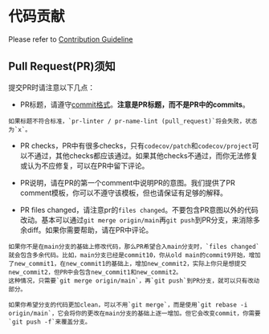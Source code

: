 # 代码贡献
Please refer to [Contribution Guideline](https://github.com/4paradigm/OpenMLDB/blob/main/CONTRIBUTING.md)

## Pull Request(PR)须知

提交PR时请注意以下几点：
- PR标题，请遵守[commit格式](https://github.com/4paradigm/rfcs/blob/main/style-guide/commit-convention.md#conventional-commits-reference)。**注意是PR标题，而不是PR中的commits**。
```{note}
如果标题不符合标准，`pr-linter / pr-name-lint (pull_request)`将会失败，状态为`x`。
```
- PR checks，PR中有很多checks，只有`codecov/patch`和`codecov/project`可以不通过，其他checks都应该通过。如果其他checks不通过，而你无法修复或认为不应修复，可以在PR中留下评论。

- PR说明，请在PR的第一个comment中说明PR的意图。我们提供了PR comment模板，你可以不遵守该模板，但也请保证有足够的解释。

- PR files changed，请注意pr的`files changed`。不要包含PR意图以外的代码改动。基本可以通过`git merge origin/main`再`git push`到PR分支，来消除多余diff。如果你需要帮助，请在PR中评论。
```{note}
如果你不是在main分支的基础上修改代码，那么PR希望合入main分支时，`files changed`就会包含多余代码。比如，main分支已经是commit10，你从old main的commit9开始，增加了new_commit1，在new_commit1的基础上，增加new_commit2，实际上你只是想提交new_commit2，但PR中会包含new_commit1和new_commit2。
这种情况，只需要`git merge origin/main`，再`git push`到PR分支，就可以只有改动部分。
```
```{seealso}
如果你希望分支的代码更加clean，可以不用`git merge`，而是使用`git rebase -i origin/main`，它会将你的更改在main分支的基础上逐一增加。但它会改变commit，你需要`git push -f`来覆盖分支。
```
